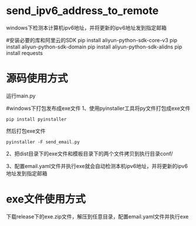 # send_ipv6_address_to_remote
windows下检测本计算机ipv6地址，并将更新的ipv6地址发到指定邮箱


#安装必要的库和阿里云的SDK
pip install aliyun-python-sdk-core-v3
pip install aliyun-python-sdk-domain
pip install aliyun-python-sdk-alidns
pip install requests


# 源码使用方式
运行main.py


#windows下打包发布成exe文件
1、使用pyinstaller工具将py文件打包成exe文件

`pip install pyinstaller`

然后打包exe文件

`pyinstaller -F send_email.py`

2、把dist目录下的exe文件和模板目录下的两个文件拷贝到执行目录conf/

3、配置email.yaml文件并执行exe就会自动检测本机ipv6地址，并将更新的ipv6地址发到指定邮箱

# exe文件使用方式
下载release下的exe.zip文件，解压到任意目录，配置email.yaml文件并执行exe